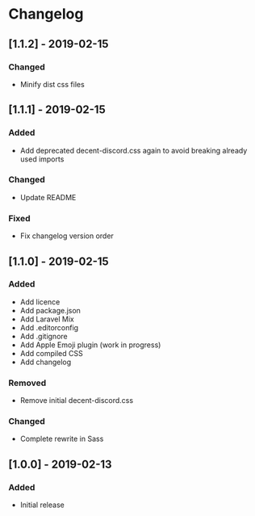 # Changelog

## [1.1.2] - 2019-02-15
### Changed
- Minify dist css files

## [1.1.1] - 2019-02-15
### Added
- Add deprecated decent-discord.css again to avoid breaking already used imports 
### Changed
- Update README
### Fixed
- Fix changelog version order 

## [1.1.0] - 2019-02-15
### Added
- Add licence
- Add package.json
- Add Laravel Mix
- Add .editorconfig
- Add .gitignore
- Add Apple Emoji plugin (work in progress)
- Add compiled CSS
- Add changelog
### Removed
- Remove initial decent-discord.css
### Changed
- Complete rewrite in Sass

## [1.0.0] - 2019-02-13
### Added
- Initial release 

